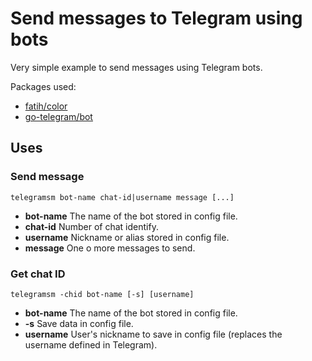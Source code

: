 # Send messages to Telegram using bots

Very simple example to send messages using Telegram bots.

Packages used:

- [fatih/color](https://github.com/fatih/color)
- [go-telegram/bot](https://github.com/go-telegram/bot)

## Uses

### Send message

```console
telegramsm bot-name chat-id|username message [...]
```

- **bot-name** The name of the bot stored in config file.
- **chat-id** Number of chat identify.
- **username** Nickname or alias stored in config file.
- **message** One o more messages to send.

### Get chat ID

```console
telegramsm -chid bot-name [-s] [username]
```

- **bot-name** The name of the bot stored in config file.
- **-s** Save data in config file.
- **username** User's nickname to save in config file (replaces the username defined in Telegram).
